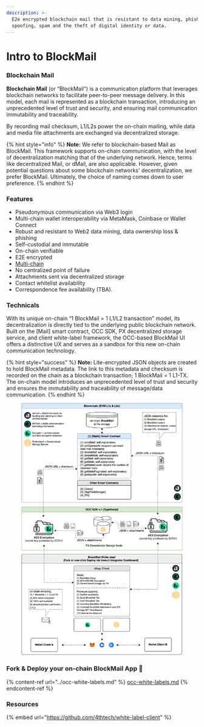 ```yaml
---
description: >-
  E2e encrypted blockchain mail that is resistant to data mining, phishing,
  spoofing, spam and the theft of digital identity or data.
---
```


# Intro to BlockMail

### Blockchain Mail

**Blockchain Mail** (or “BlockMail”) is a communication platform that leverages blockchain networks to facilitate peer-to-peer message delivery. In this model, each mail is represented as a blockchain transaction, introducing an unprecedented level of trust and security, and ensuring mail communication immutability and traceability.&#x20;

By recording mail checksum, L1/L2s power the on-chain mailing, while data and media file attachments are exchanged via decentralized storage.&#x20;

{% hint style="info" %}
**Note:** We refer to blockchain-based Mail as BlockMail. This framework supports on-chain communication, with the level of decentralization matching that of the underlying network. Hence, terms like decentralized Mail, or dMail, are also applicable. However, given potential questions about some blockchain networks' decentralization, we prefer BlockMail. Ultimately, the choice of naming comes down to user preference.
{% endhint %}

### Features

* Pseudonymous communication via Web3 login
* Multi-chain wallet interoperability via MetaMask, Coinbase or Wallet Connect
* Robust and resistant to Web2 data mining, data ownership loss & phishing
* Self-custodial and immutable
* On-chain verifiable
* E2E encrypted
* [Multi-chain](https://wiki.immu3.io/builders/multi-chain)
* No centralized point of failure
* Attachments sent via decentralized storage
* Contact whitelist availability
* Correspondence fee availability (TBA).

### Technicals

With its unique on-chain “1 BlockMail = 1 L1/L2 transaction” model, its decentralization is directly tied to the underlying public blockchain network. Built on the \[Mail] smart contract, OCC SDK, PX decentralized storage service, and client white-label framework, the OCC-based BlockMail UI offers a distinctive UX and serves as a sandbox for this new on-chain communication technology.

{% hint style="success" %}
**Note:** Lite-encrypted JSON objects are created to hold BlockMail metadata. The link to this metadata and checksum is recorded on the chain as a blockchain transaction; 1 BlockMail = 1 L1-TX. The on-chain model introduces an unprecedented level of trust and security and ensures the immutability and traceability of message/data communication.
{% endhint %}

<figure><img src="../../.gitbook/assets/BLOCKMAIL-COMP.png" alt=""><figcaption></figcaption></figure>

### Fork & Deploy your on-chain BlockMail App 🚀

{% content-ref url="../occ-white-labels.md" %}
[occ-white-labels.md](../occ-white-labels.md)
{% endcontent-ref %}

### Resources

{% embed url="https://github.com/4thtech/white-label-client" %}
